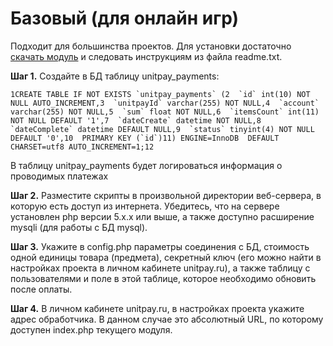 # Базовый \(для онлайн игр\)

Подходит для большинства проектов. Для установки достаточно [скачать модуль](https://github.com/unitpay/base_module) и следовать инструкциям из файла readme.txt.

**Шаг 1.** Создайте в БД таблицу unitpay\_payments:

```text
1CREATE TABLE IF NOT EXISTS `unitpay_payments` (2  `id` int(10) NOT NULL AUTO_INCREMENT,3  `unitpayId` varchar(255) NOT NULL,4  `account` varchar(255) NOT NULL,5  `sum` float NOT NULL,6  `itemsCount` int(11) NOT NULL DEFAULT '1',7  `dateCreate` datetime NOT NULL,8  `dateComplete` datetime DEFAULT NULL,9  `status` tinyint(4) NOT NULL DEFAULT '0',10  PRIMARY KEY (`id`)11) ENGINE=InnoDB  DEFAULT CHARSET=utf8 AUTO_INCREMENT=1;12
```

В таблицу unitpay\_payments будет логироваться информация о проводимых платежах

**Шаг 2.** Разместите скрипты в произвольной директории веб-сервера, в которую есть доступ из интернета. Убедитесь, что на сервере установлен php версии 5.x.x или выше, а также доступно расширение mysqli \(для работы с БД mysql\).

**Шаг 3.** Укажите в config.php параметры соединения с БД, стоимость одной единицы товара \(предмета\), секретный ключ \(его можно найти в настройках проекта в личном кабинете unitpay.ru\), а также таблицу с пользователями и поле в этой таблице, которое необходимо обновить после оплаты.

**Шаг 4.** В личном кабинете unitpay.ru, в настройках проекта укажите адрес обработчика. В данном случае это абсолютный URL, по которому доступен index.php текущего модуля.

